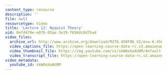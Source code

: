```yaml
---
content_type: resource
description: ''
file: null
resourcetype: Video
title: 'Lecture 12: Nyquist Theory'
uid: 0efd470e-e876-05ae-3e19-f658dc8d7bad
video_files:
  archive_url: http://www.archive.org/download/MIT6.450F06_V2/ocw-6.450-f06-2003-10-22_300k.mp4
  video_captions_file: https://open-learning-course-data-rc.s3.amazonaws.com/6-450-principles-of-digital-communications-i-fall-2006/b18c4f7fb0155bf4be99749d0c579803_skW0oXoAU0M.vtt
  video_thumbnail_file: https://img.youtube.com/vi/skW0oXoAU0M/default.jpg
  video_transcript_file: https://open-learning-course-data-rc.s3.amazonaws.com/6-450-principles-of-digital-communications-i-fall-2006/5f9666b5e49cd75306f0c6006f101e75_skW0oXoAU0M.pdf
video_metadata:
  youtube_id: skW0oXoAU0M
---
```

